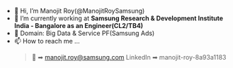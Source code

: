 - 👋 Hi, I’m Manojit Roy(@ManojitRoySamsung)
- 👀 I’m currently working at <strong>Samsung Research & Development Institute India - Bangalore as an Engineer(CL2/TB4)</strong>
- 🌱 Domain: Big Data & Service PF(Samsung Ads)
- 📫 How to reach me ...
  > 📧 ➡ manojit.roy@samsung.com
  > LinkedIn ➡ manojit-roy-8a93a1183

<!---
ManojitRoySamsung/ManojitRoySamsung is a ✨ special ✨ repository because its `README.md` (this file) appears on your GitHub profile.
You can click the Preview link to take a look at your changes.
--->
